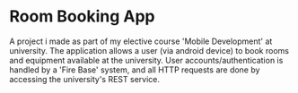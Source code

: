 # Room Booking App
A project i made as part of my elective course 'Mobile Development' at university. The application allows a user (via android device) to book rooms and equipment available at the university. User accounts/authentication is handled by a 'Fire Base' system, and all HTTP requests are done by accessing the university's REST service.
